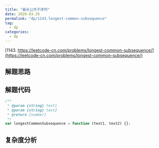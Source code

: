 ```yaml
---
title: "最长公共子序列"
date: 2020-03-26
permalink: "dp/1143.longest-common-subsequence"
tag:
  - dp
categories:
  - dp
---
```


[1143. https://leetcode-cn.com/problems/longest-common-subsequence/](https://leetcode-cn.com/problems/longest-common-subsequence/)

## 解题思路

## 解题代码

```js
/**
 * @param {string} text1
 * @param {string} text2
 * @return {number}
 */
var longestCommonSubsequence = function (text1, text2) {};
```

## 复杂度分析
